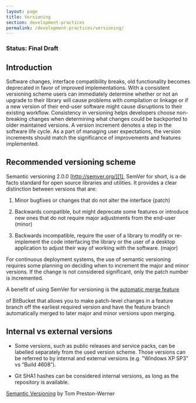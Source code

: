 ```yaml
---
layout: page
title: Versioning
section: development-practices
permalink: /development-practices/versioning/
---
```


### Status: Final Draft

## Introduction

Software changes, interface compatibility breaks, old functionality becomes 
deprecated in favor of improved implementations. With a consistent versioning 
scheme users can immediately determine whether or not an upgrade to their 
library will cause problems with compilation or linkage or if a new version of 
their end-user software might cause disruptions to their existing workflow. 
Consistency in versioning helps developers choose non-breaking changes when 
determining what changes could be backported to older maintained versions. A 
version increment denotes a step in the software life cycle. As a part of 
managing user expectations, the version increments should match the 
significance of improvements and features implemented.

## Recommended versioning scheme

Semantic versioning 2.0.0 [http://semver.org/][1], SemVer 
for short, is a de facto standard for open source libraries and utilities. It 
provides a clear distinction between versions that are:

1. Minor bugfixes or changes that do not alter the interface (patch)

2. Backwards compatible, but might deprecate some features or introduce new 
ones that do not require major adjustments from the end-user (minor)

3. Backwards incompatible, require the user of a library to modify or 
re-implement the code interfacing the library or the user of a desktop 
application to adjust their way of working with the software. (major)

For continuous deployment systems, the use of semantic versioning requires some
planning on deciding when to increment the major and minor versions. If the 
change is not considered significant, only the patch number is incremented.

A benefit of using SemVer for versioning is the [automatic merge feature][2]
 
of BitBucket that allows you to make patch-level changes in a feature branch 
off the earliest required version and have the feature branch automatically 
merged to later major and minor versions upon merging.

## Internal vs external versions

* Some versions, such as public releases and service packs, can be labelled 
separately from the used version scheme. Those versions can be referred to by 
internal and external versions (e.g. "Windows XP SP3" vs “Build 4608”).

* Git SHA1 hashes can be considered internal versions, as long as the 
repository is available.

[Semantic Versioning][1] by Tom Preston-Werner

[1]: http://semver.org/
[2]: https://confluence.atlassian.com/bitbucketserver/automatic-branch-merging-776639993.html